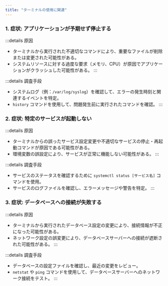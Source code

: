 ```yaml
---
title: "ターミナルの使用に関連"
---
```

### 1. 症状: アプリケーションが予期せず停止する

:::details 原因

- ターミナルから実行された不適切なコマンドにより、重要なファイルが削除または変更された可能性がある。
- システムリソースに対する過度な要求（メモリ、CPU）が原因でアプリケーションがクラッシュした可能性がある。
:::

:::details 調査手段

- システムログ（例：`/var/log/syslog`）を確認して、エラーの発生時刻と関連するイベントを特定。
- `history` コマンドを使用して、問題発生前に実行されたコマンドを確認。
:::

### 2. 症状: 特定のサービスが起動しない

:::details 原因

- ターミナルからの誤ったサービス設定変更や不適切なサービスの停止・再起動コマンドが原因である可能性がある。
- 環境変数の誤設定により、サービスが正常に機能しない可能性がある。
:::

:::details 調査手段

- サービスのステータスを確認するために `systemctl status [サービス名]` コマンドを使用。
- サービスのログファイルを確認し、エラーメッセージや警告を特定。
:::

### 3. 症状: データベースへの接続が失敗する

:::details 原因

- ターミナルから実行されたデータベース設定の変更により、接続情報が不正になった可能性がある。
- ネットワーク設定の誤変更により、データベースサーバーへの接続が遮断された可能性がある。
:::

:::details 調査手段

- データベースの設定ファイルを確認し、最近の変更をレビュー。
- `netstat` や `ping` コマンドを使用して、データベースサーバーへのネットワーク接続をテスト。
:::
